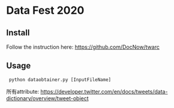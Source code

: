 # Data Fest 2020
## Install
Follow the instruction here: https://github.com/DocNow/twarc

## Usage
` python dataobtainer.py [InputFileName]`

 所有attribute: https://developer.twitter.com/en/docs/tweets/data-dictionary/overview/tweet-object
